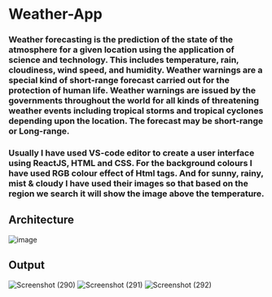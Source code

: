 # Weather-App
### Weather forecasting is the prediction of the state of the atmosphere for a given location using the application of science and technology. This includes temperature, rain, cloudiness, wind speed, and humidity. Weather warnings are a special kind of short-range forecast carried out for the protection of human life. Weather warnings are issued by the governments throughout the world for all kinds of threatening weather events including tropical storms and tropical cyclones depending upon the location. The forecast may be short-range or Long-range. 
### Usually I have used VS-code editor to create a user interface using ReactJS, HTML and CSS. For the background colours I have used RGB colour effect of Html tags. And for sunny, rainy, mist & cloudy I have used their images so that based on the region we search it will show the image above the temperature.
## Architecture
![image](https://github.com/Roshankommu/Weather-App/assets/145918809/87b90b16-93af-4ecc-af4c-65349a5bca99)
## Output
![Screenshot (290)](https://github.com/Roshankommu/Weather-App/assets/145918809/c4bdc438-31f8-46ed-89ff-13a3fbbd2ca3)
![Screenshot (291)](https://github.com/Roshankommu/Weather-App/assets/145918809/ff6f1969-4e1f-4bc0-bc9e-b570753dc5c5)
![Screenshot (292)](https://github.com/Roshankommu/Weather-App/assets/145918809/9c051ae0-9146-40e8-9789-1dfc405338e3)

